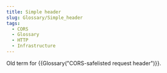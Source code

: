 ```yaml
---
title: Simple header
slug: Glossary/Simple_header
tags:
  - CORS
  - Glossary
  - HTTP
  - Infrastructure
---
```

Old term for {{Glossary("CORS-safelisted request header")}}.
